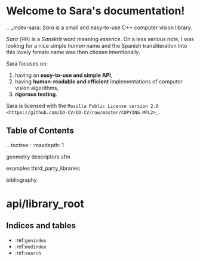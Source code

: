 Welcome to Sara's documentation!
=================================

.. _index-sara:
*Sara* is a small and easy-to-use C++ computer vision library.

*Sara* (सार) is a *Sanskrit* word meaning *essence*. On a less serious note, I was
looking for a nice simple *human* name and the Spanish transliteration into this
lovely female name was then chosen intentionally.

Sara focuses on:

1. having an **easy-to-use and simple API**,
2. having **human-readable and efficient** implementations of computer vision
   algorithms,
3. **rigorous testing**.

Sara is licensed with the `Mozilla Public License version
2.0 <https://github.com/DO-CV/DO-CV/raw/master/COPYING.MPL2>`_.


Table of Contents
-----------------
.. toctree::
   :maxdepth: 1

   geometry
   descriptors
   sfm

   examples
   third_party_libraries

   bibliography

#   api/library_root


Indices and tables
------------------

* :ref:`genindex`
* :ref:`modindex`
* :ref:`search`
